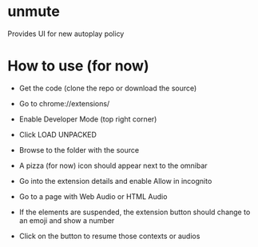 # unmute
Provides UI for new autoplay policy

# How to use (for now)

- Get the code (clone the repo or download the source)
- Go to chrome://extensions/
- Enable Developer Mode (top right corner)
- Click LOAD UNPACKED 
- Browse to the folder with the source
- A pizza (for now) icon should appear next to the omnibar
- Go into the extension details and enable Allow in incognito

- Go to a page with Web Audio or HTML Audio
- If the elements are suspended, the extension button should change to an emoji and show a number
- Click on the button to resume those contexts or audios
